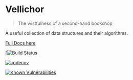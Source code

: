 # Vellichor

> The wistfulness of a second-hand bookshop

A useful collection of data structures and their algorithms.

[Full Docs here](https://joegiralt.github.io/vellichor/index.html)

[![Build Status](https://travis-ci.com/joegiralt/vellichor.svg?branch=master)

[![codecov](https://codecov.io/gh/joegiralt/vellichor/branch/master/graph/badge.svg)](https://codecov.io/gh/joegiralt/vellichor)

[![Known Vulnerabilities](https://snyk.io/test/github/joegiralt/vellichor/badge.svg)](https://snyk.io/test/github/joegiralt/vellichor)
